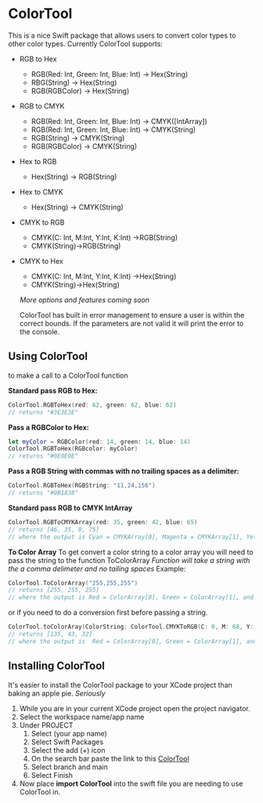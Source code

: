 # ColorTool
This is a nice Swift package that allows users to convert color types to other color types.
Currently ColorTool supports: 

* RGB to Hex
    * RGB(Red: Int, Green: Int, Blue: Int) -> Hex(String)
    * RBG(String) -> Hex(String)
    * RGB(RGBColor) -> Hex(String)
* RGB to CMYK
    * RGB(Red: Int, Green: Int, Blue: Int) -> CMYK([IntArray])
    * RGB(Red: Int, Green: Int, Blue: Int) -> CMYK(String)
    * RGB(String) -> CMYK(String)
    * RGB(RGBColor) -> CMYK(String)
* Hex to RGB
    * Hex(String) -> RGB(String)
* Hex to CMYK
    * Hex(String) -> CMYK(String)
* CMYK to RGB
    * CMYK(C: Int, M:Int, Y:Int, K:Int) ->RGB(String)
    * CMYK(String)->RGB(String)
* CMYK to Hex
    * CMYK(C: Int, M:Int, Y:Int, K:Int) ->Hex(String)
    * CMYK(String)->Hex(String)
 
    *More options and features coming soon*
    
    ColorTool has built in error management to ensure a user is within the correct bounds. If the parameters are not valid it will print the error to the console.

## Using ColorTool
to make a call to a ColorTool function

 **Standard pass RGB to Hex:**
```swift
ColorTool.RGBToHex(red: 62, green: 62, blue: 62) 
// returns "#3E3E3E"
```
**Pass a RGBColor to Hex:**
```swift
let myColor = RGBColor(red: 14, green: 14, blue: 14)
ColorTool.RGBToHex(RGBcolor: myColor) 
// returns "#0E0E0E"
```
**Pass a RGB String with commas with no trailing spaces as a delimiter:**
```swift
ColorTool.RGBToHex(RGBString: "11,24,156")
// returns "#0B1838"
```
**Standard pass RGB to CMYK IntArray**
```swift
ColorTool.RGBToCMYKArray(red: 35, green: 42, blue: 65)
// returns [46, 35, 0, 75]
// where the output is Cyan = CMYKArray[0], Magenta = CMYKArray[1], Yellow = CMYKArray[2], and Black = CMYKArray[3]
```
**To Color Array**
To get convert a color string to a color array you will need to pass the string to the function ToColorArray
    *Function will take a string with the a comma delimeter and no tailing spaces*
    Example:
```swift
ColorTool.ToColorArray("255,255,255") 
// returns [255, 255, 255]
// where the output is Red = ColorArray[0], Green = ColorArray[1], and Blue = ColorArray[2]
```
or if you need to do a conversion first before passing a string.
```swift
ColorTool.toColorAray(ColorString: ColorTool.CMYKToRGB(C: 0, M: 68, Y: 76, K: 47))
// returns [135, 43, 32]
// where the output is  Red = ColorArray[0], Green = ColorArray[1], and Blue = ColorArray[2]
```
## Installing ColorTool
It's easier to install the ColorTool package to your XCode project than baking an apple pie. *Seriously*
1. While you are in your current XCode project open the project navigator.
2. Select the workspace name/app name
3. Under PROJECT
    1. Select (your app name)
    2. Select Swift Packages
    3. Select the add (+) icon
    4. On the search bar paste the link to this [ColorTool](https://github.com/JerShipman/ColorTool.git)
    5. Select branch and main
    6. Select Finish
4. Now place **import ColorTool** into the swift file you are needing to use ColorTool in.

